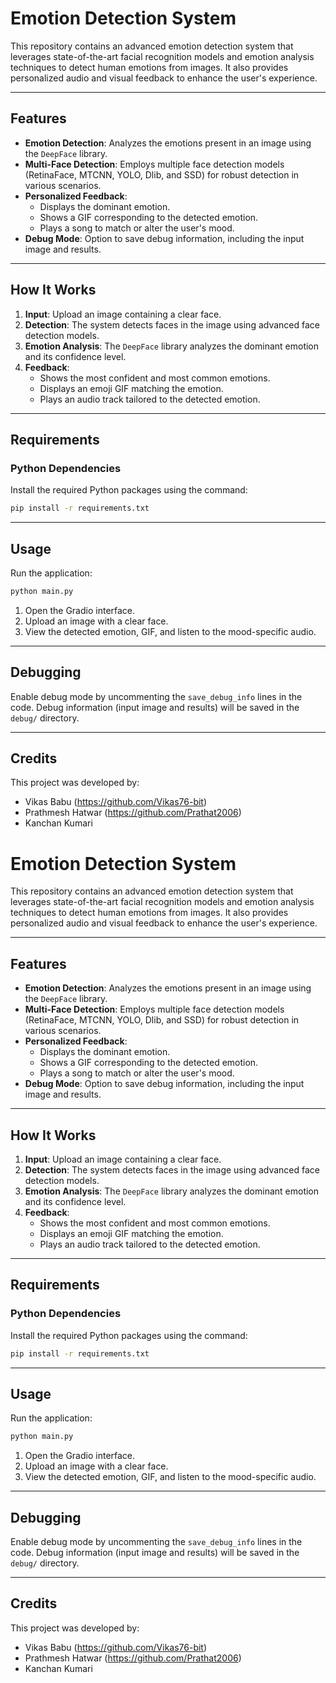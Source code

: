 # Emotion Detection System

This repository contains an advanced emotion detection system that leverages state-of-the-art facial recognition models and emotion analysis techniques to detect human emotions from images. It also provides personalized audio and visual feedback to enhance the user's experience.

---

## Features

- **Emotion Detection**: Analyzes the emotions present in an image using the `DeepFace` library.
- **Multi-Face Detection**: Employs multiple face detection models (RetinaFace, MTCNN, YOLO, Dlib, and SSD) for robust detection in various scenarios.
- **Personalized Feedback**:
  - Displays the dominant emotion.
  - Shows a GIF corresponding to the detected emotion.
  - Plays a song to match or alter the user's mood.
- **Debug Mode**: Option to save debug information, including the input image and results.

---

## How It Works

1. **Input**: Upload an image containing a clear face.
2. **Detection**: The system detects faces in the image using advanced face detection models.
3. **Emotion Analysis**: The `DeepFace` library analyzes the dominant emotion and its confidence level.
4. **Feedback**:
   - Shows the most confident and most common emotions.
   - Displays an emoji GIF matching the emotion.
   - Plays an audio track tailored to the detected emotion.

---

## Requirements

### Python Dependencies

Install the required Python packages using the command:
```bash
pip install -r requirements.txt
```

---

## Usage

Run the application:
```bash
python main.py
```

1. Open the Gradio interface.
2. Upload an image with a clear face.
3. View the detected emotion, GIF, and listen to the mood-specific audio.

---

## Debugging

Enable debug mode by uncommenting the `save_debug_info` lines in the code.
Debug information (input image and results) will be saved in the `debug/` directory.

---

## Credits

This project was developed by:

- Vikas Babu (https://github.com/Vikas76-bit)
- Prathmesh Hatwar (https://github.com/Prathat2006)
- Kanchan Kumari

# Emotion Detection System

This repository contains an advanced emotion detection system that leverages state-of-the-art facial recognition models and emotion analysis techniques to detect human emotions from images. It also provides personalized audio and visual feedback to enhance the user's experience.

---

## Features

- **Emotion Detection**: Analyzes the emotions present in an image using the `DeepFace` library.
- **Multi-Face Detection**: Employs multiple face detection models (RetinaFace, MTCNN, YOLO, Dlib, and SSD) for robust detection in various scenarios.
- **Personalized Feedback**:
  - Displays the dominant emotion.
  - Shows a GIF corresponding to the detected emotion.
  - Plays a song to match or alter the user's mood.
- **Debug Mode**: Option to save debug information, including the input image and results.

---

## How It Works

1. **Input**: Upload an image containing a clear face.
2. **Detection**: The system detects faces in the image using advanced face detection models.
3. **Emotion Analysis**: The `DeepFace` library analyzes the dominant emotion and its confidence level.
4. **Feedback**:
   - Shows the most confident and most common emotions.
   - Displays an emoji GIF matching the emotion.
   - Plays an audio track tailored to the detected emotion.

---

## Requirements

### Python Dependencies

Install the required Python packages using the command:
```bash
pip install -r requirements.txt
```

---

## Usage

Run the application:
```bash
python main.py
```

1. Open the Gradio interface.
2. Upload an image with a clear face.
3. View the detected emotion, GIF, and listen to the mood-specific audio.

---

## Debugging

Enable debug mode by uncommenting the `save_debug_info` lines in the code.
Debug information (input image and results) will be saved in the `debug/` directory.

---

## Credits

This project was developed by:

- Vikas Babu (https://github.com/Vikas76-bit)
- Prathmesh Hatwar (https://github.com/Prathat2006)
- Kanchan Kumari
